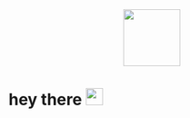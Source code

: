 <div id="header" align="center">
  <img src="https://giphy.com/embed/L1R1tvI9svkIWwpVYr" width="100"/>
</div>
<h1>
  hey there
  <img src="https://media.giphy.com/media/hvRJCLFzcasrR4ia7z/giphy.gif" width="30px"/>
</h1>
